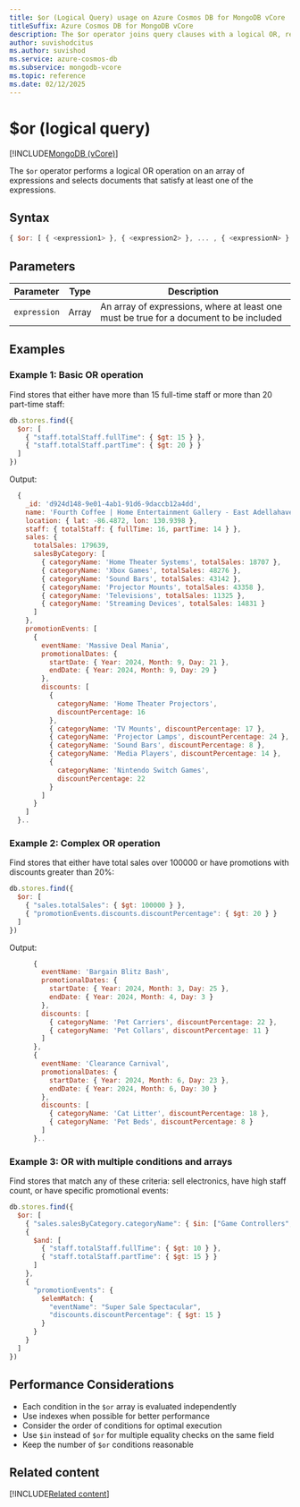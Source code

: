 ```yaml
---
title: $or (Logical Query) usage on Azure Cosmos DB for MongoDB vCore
titleSuffix: Azure Cosmos DB for MongoDB vCore
description: The $or operator joins query clauses with a logical OR, returning documents that match at least one specified condition.
author: suvishodcitus
ms.author: suvishod
ms.service: azure-cosmos-db
ms.subservice: mongodb-vcore
ms.topic: reference
ms.date: 02/12/2025
---
```


# $or (logical query)

[!INCLUDE[MongoDB (vCore)](~/reusable-content/ce-skilling/azure/includes/cosmos-db/includes/appliesto-mongodb-vcore.md)]

The `$or` operator performs a logical OR operation on an array of expressions and selects documents that satisfy at least one of the expressions.

## Syntax

```javascript
{ $or: [ { <expression1> }, { <expression2> }, ... , { <expressionN> } ] }
```

## Parameters

| Parameter | Type | Description |
|-----------|------|-------------|
| `expression` | Array | An array of expressions, where at least one must be true for a document to be included |

## Examples

### Example 1: Basic OR operation

Find stores that either have more than 15 full-time staff or more than 20 part-time staff:

```javascript
db.stores.find({
  $or: [
    { "staff.totalStaff.fullTime": { $gt: 15 } },
    { "staff.totalStaff.partTime": { $gt: 20 } }
  ]
})
```

Output:

```javascript
  {
    _id: 'd924d148-9e01-4ab1-91d6-9daccb12a4dd',
    name: 'Fourth Coffee | Home Entertainment Gallery - East Adellahaven',
    location: { lat: -86.4872, lon: 130.9398 },
    staff: { totalStaff: { fullTime: 16, partTime: 14 } },
    sales: {
      totalSales: 179639,
      salesByCategory: [
        { categoryName: 'Home Theater Systems', totalSales: 18707 },
        { categoryName: 'Xbox Games', totalSales: 48276 },
        { categoryName: 'Sound Bars', totalSales: 43142 },
        { categoryName: 'Projector Mounts', totalSales: 43358 },
        { categoryName: 'Televisions', totalSales: 11325 },
        { categoryName: 'Streaming Devices', totalSales: 14831 }
      ]
    },
    promotionEvents: [
      {
        eventName: 'Massive Deal Mania',
        promotionalDates: {
          startDate: { Year: 2024, Month: 9, Day: 21 },
          endDate: { Year: 2024, Month: 9, Day: 29 }
        },
        discounts: [
          {
            categoryName: 'Home Theater Projectors',
            discountPercentage: 16
          },
          { categoryName: 'TV Mounts', discountPercentage: 17 },
          { categoryName: 'Projector Lamps', discountPercentage: 24 },
          { categoryName: 'Sound Bars', discountPercentage: 8 },
          { categoryName: 'Media Players', discountPercentage: 14 },
          {
            categoryName: 'Nintendo Switch Games',
            discountPercentage: 22
          }
        ]
      }
    ]
  }..
```


### Example 2: Complex OR operation

Find stores that either have total sales over 100000 or have promotions with discounts greater than 20%:

```javascript
db.stores.find({
  $or: [
    { "sales.totalSales": { $gt: 100000 } },
    { "promotionEvents.discounts.discountPercentage": { $gt: 20 } }
  ]
})
```

Output:

```javascript
      {
        eventName: 'Bargain Blitz Bash',
        promotionalDates: {
          startDate: { Year: 2024, Month: 3, Day: 25 },
          endDate: { Year: 2024, Month: 4, Day: 3 }
        },
        discounts: [
          { categoryName: 'Pet Carriers', discountPercentage: 22 },
          { categoryName: 'Pet Collars', discountPercentage: 11 }
        ]
      },
      {
        eventName: 'Clearance Carnival',
        promotionalDates: {
          startDate: { Year: 2024, Month: 6, Day: 23 },
          endDate: { Year: 2024, Month: 6, Day: 30 }
        },
        discounts: [
          { categoryName: 'Cat Litter', discountPercentage: 18 },
          { categoryName: 'Pet Beds', discountPercentage: 8 }
        ]
      }..
```

### Example 3: OR with multiple conditions and arrays

Find stores that match any of these criteria: sell electronics, have high staff count, or have specific promotional events:

```javascript
db.stores.find({
  $or: [
    { "sales.salesByCategory.categoryName": { $in: ["Game Controllers", "Sound Bars", "Home Theater Projectors"] } },
    {
      $and: [
        { "staff.totalStaff.fullTime": { $gt: 10 } },
        { "staff.totalStaff.partTime": { $gt: 15 } }
      ]
    },
    {
      "promotionEvents": {
        $elemMatch: {
          "eventName": "Super Sale Spectacular",
          "discounts.discountPercentage": { $gt: 15 }
        }
      }
    }
  ]
})
```

## Performance Considerations

   - Each condition in the `$or` array is evaluated independently
   - Use indexes when possible for better performance
   - Consider the order of conditions for optimal execution
   - Use `$in` instead of `$or` for multiple equality checks on the same field
   - Keep the number of `$or` conditions reasonable


## Related content

[!INCLUDE[Related content](../includes/related-content.md)]
